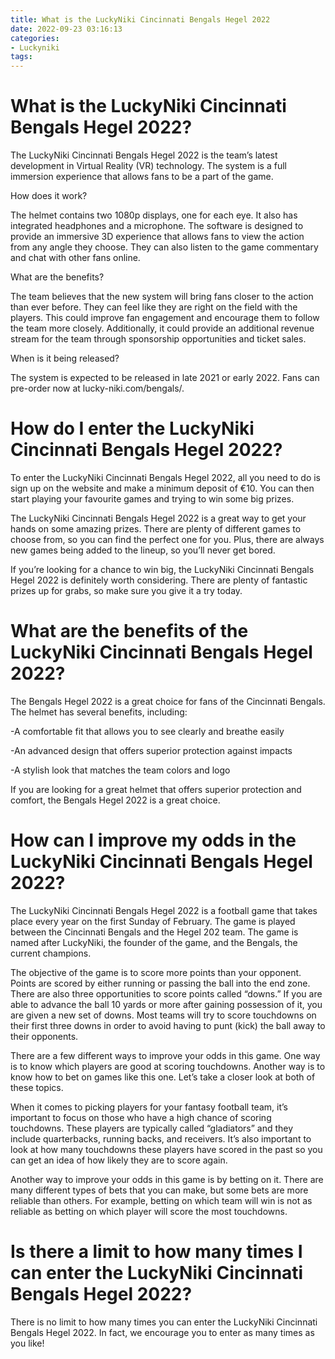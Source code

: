 ```yaml
---
title: What is the LuckyNiki Cincinnati Bengals Hegel 2022
date: 2022-09-23 03:16:13
categories:
- Luckyniki
tags:
---
```



#  What is the LuckyNiki Cincinnati Bengals Hegel 2022?

The LuckyNiki Cincinnati Bengals Hegel 2022 is the team’s latest development in Virtual Reality (VR) technology. The system is a full immersion experience that allows fans to be a part of the game.

How does it work?

The helmet contains two 1080p displays, one for each eye. It also has integrated headphones and a microphone. The software is designed to provide an immersive 3D experience that allows fans to view the action from any angle they choose. They can also listen to the game commentary and chat with other fans online.

What are the benefits?

The team believes that the new system will bring fans closer to the action than ever before. They can feel like they are right on the field with the players. This could improve fan engagement and encourage them to follow the team more closely. Additionally, it could provide an additional revenue stream for the team through sponsorship opportunities and ticket sales.

When is it being released?

The system is expected to be released in late 2021 or early 2022. Fans can pre-order now at lucky-niki.com/bengals/.

#  How do I enter the LuckyNiki Cincinnati Bengals Hegel 2022?

To enter the LuckyNiki Cincinnati Bengals Hegel 2022, all you need to do is sign up on the website and make a minimum deposit of €10. You can then start playing your favourite games and trying to win some big prizes.

The LuckyNiki Cincinnati Bengals Hegel 2022 is a great way to get your hands on some amazing prizes. There are plenty of different games to choose from, so you can find the perfect one for you. Plus, there are always new games being added to the lineup, so you’ll never get bored.

If you’re looking for a chance to win big, the LuckyNiki Cincinnati Bengals Hegel 2022 is definitely worth considering. There are plenty of fantastic prizes up for grabs, so make sure you give it a try today.

#  What are the benefits of the LuckyNiki Cincinnati Bengals Hegel 2022?

The Bengals Hegel 2022 is a great choice for fans of the Cincinnati Bengals. The helmet has several benefits, including:

-A comfortable fit that allows you to see clearly and breathe easily

-An advanced design that offers superior protection against impacts

-A stylish look that matches the team colors and logo

If you are looking for a great helmet that offers superior protection and comfort, the Bengals Hegel 2022 is a great choice.

#  How can I improve my odds in the LuckyNiki Cincinnati Bengals Hegel 2022?

The LuckyNiki Cincinnati Bengals Hegel 2022 is a football game that takes place every year on the first Sunday of February. The game is played between the Cincinnati Bengals and the Hegel 202 team. The game is named after LuckyNiki, the founder of the game, and the Bengals, the current champions.

The objective of the game is to score more points than your opponent. Points are scored by either running or passing the ball into the end zone. There are also three opportunities to score points called “downs.” If you are able to advance the ball 10 yards or more after gaining possession of it, you are given a new set of downs. Most teams will try to score touchdowns on their first three downs in order to avoid having to punt (kick) the ball away to their opponents.

There are a few different ways to improve your odds in this game. One way is to know which players are good at scoring touchdowns. Another way is to know how to bet on games like this one. Let’s take a closer look at both of these topics.

When it comes to picking players for your fantasy football team, it’s important to focus on those who have a high chance of scoring touchdowns. These players are typically called “gladiators” and they include quarterbacks, running backs, and receivers. It’s also important to look at how many touchdowns these players have scored in the past so you can get an idea of how likely they are to score again.

Another way to improve your odds in this game is by betting on it. There are many different types of bets that you can make, but some bets are more reliable than others. For example, betting on which team will win is not as reliable as betting on which player will score the most touchdowns.

#  Is there a limit to how many times I can enter the LuckyNiki Cincinnati Bengals Hegel 2022?

There is no limit to how many times you can enter the LuckyNiki Cincinnati Bengals Hegel 2022. In fact, we encourage you to enter as many times as you like!